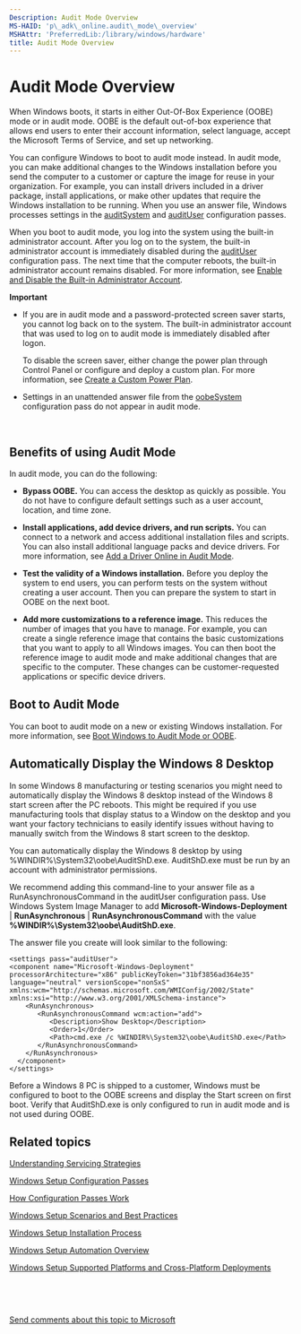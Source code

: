 ```yaml
---
Description: Audit Mode Overview
MS-HAID: 'p\_adk\_online.audit\_mode\_overview'
MSHAttr: 'PreferredLib:/library/windows/hardware'
title: Audit Mode Overview
---
```


# Audit Mode Overview


When Windows boots, it starts in either Out-Of-Box Experience (OOBE) mode or in audit mode. OOBE is the default out-of-box experience that allows end users to enter their account information, select language, accept the Microsoft Terms of Service, and set up networking.

You can configure Windows to boot to audit mode instead. In audit mode, you can make additional changes to the Windows installation before you send the computer to a customer or capture the image for reuse in your organization. For example, you can install drivers included in a driver package, install applications, or make other updates that require the Windows installation to be running. When you use an answer file, Windows processes settings in the [auditSystem](auditsystem.md) and [auditUser](audituser.md) configuration passes.

When you boot to audit mode, you log into the system using the built-in administrator account. After you log on to the system, the built-in administrator account is immediately disabled during the [auditUser](audituser.md) configuration pass. The next time that the computer reboots, the built-in administrator account remains disabled. For more information, see [Enable and Disable the Built-in Administrator Account](enable-and-disable-the-built-in-administrator-account.md).

**Important**  
-   If you are in audit mode and a password-protected screen saver starts, you cannot log back on to the system. The built-in administrator account that was used to log on to audit mode is immediately disabled after logon.

    To disable the screen saver, either change the power plan through Control Panel or configure and deploy a custom plan. For more information, see [Create a Custom Power Plan](create-a-custom-power-plan-technicalreference.md).

-   Settings in an unattended answer file from the [oobeSystem](oobesystem.md) configuration pass do not appear in audit mode.

 

## <span id="Benefits_of_using_Audit_Mode"></span><span id="benefits_of_using_audit_mode"></span><span id="BENEFITS_OF_USING_AUDIT_MODE"></span>Benefits of using Audit Mode


In audit mode, you can do the following:

-   **Bypass OOBE.** You can access the desktop as quickly as possible. You do not have to configure default settings such as a user account, location, and time zone.

-   **Install applications, add device drivers, and run scripts.** You can connect to a network and access additional installation files and scripts. You can also install additional language packs and device drivers. For more information, see [Add a Driver Online in Audit Mode](add-a-driver-online-in-audit-mode.md).

-   **Test the validity of a Windows installation.** Before you deploy the system to end users, you can perform tests on the system without creating a user account. Then you can prepare the system to start in OOBE on the next boot.

-   **Add more customizations to a reference image.** This reduces the number of images that you have to manage. For example, you can create a single reference image that contains the basic customizations that you want to apply to all Windows images. You can then boot the reference image to audit mode and make additional changes that are specific to the computer. These changes can be customer-requested applications or specific device drivers.

## <span id="Boot_to_Audit_Mode"></span><span id="boot_to_audit_mode"></span><span id="BOOT_TO_AUDIT_MODE"></span>Boot to Audit Mode


You can boot to audit mode on a new or existing Windows installation. For more information, see [Boot Windows to Audit Mode or OOBE](boot-windows-to-audit-mode-or-oobe.md).

## <span id="Automatically_Display_the_Windows_8_Desktop"></span><span id="automatically_display_the_windows_8_desktop"></span><span id="AUTOMATICALLY_DISPLAY_THE_WINDOWS_8_DESKTOP"></span>Automatically Display the Windows 8 Desktop


In some Windows 8 manufacturing or testing scenarios you might need to automatically display the Windows 8 desktop instead of the Windows 8 start screen after the PC reboots. This might be required if you use manufacturing tools that display status to a Window on the desktop and you want your factory technicians to easily identify issues without having to manually switch from the Windows 8 start screen to the desktop.

You can automatically display the Windows 8 desktop by using %WINDIR%\\System32\\oobe\\AuditShD.exe. AuditShD.exe must be run by an account with administrator permissions.

We recommend adding this command-line to your answer file as a RunAsynchronousCommand in the auditUser configuration pass. Use Windows System Image Manager to add **Microsoft-Windows-Deployment** | **RunAsynchronous** | **RunAsynchronousCommand** with the value **%WINDIR%\\System32\\oobe\\AuditShD.exe**.

The answer file you create will look similar to the following:

``` syntax
<settings pass="auditUser">
<component name="Microsoft-Windows-Deployment" processorArchitecture="x86" publicKeyToken="31bf3856ad364e35" language="neutral" versionScope="nonSxS" xmlns:wcm="http://schemas.microsoft.com/WMIConfig/2002/State" xmlns:xsi="http://www.w3.org/2001/XMLSchema-instance">
    <RunAsynchronous>
       <RunAsynchronousCommand wcm:action="add">
          <Description>Show Desktop</Description>
          <Order>1</Order>
          <Path>cmd.exe /c %WINDIR%\System32\oobe\AuditShD.exe</Path>
       </RunAsynchronousCommand>
    </RunAsynchronous>
  </component>
</settings> 
```

Before a Windows 8 PC is shipped to a customer, Windows must be configured to boot to the OOBE screens and display the Start screen on first boot. Verify that AuditShD.exe is only configured to run in audit mode and is not used during OOBE.

## <span id="related_topics"></span>Related topics


[Understanding Servicing Strategies](understanding-servicing-strategies.md)

[Windows Setup Configuration Passes](windows-setup-configuration-passes.md)

[How Configuration Passes Work](how-configuration-passes-work.md)

[Windows Setup Scenarios and Best Practices](windows-setup-scenarios-and-best-practices.md)

[Windows Setup Installation Process](windows-setup-installation-process.md)

[Windows Setup Automation Overview](windows-setup-automation-overview.md)

[Windows Setup Supported Platforms and Cross-Platform Deployments](windows-setup-supported-platforms-and-cross-platform-deployments.md)

 

 

[Send comments about this topic to Microsoft](mailto:wsddocfb@microsoft.com?subject=Documentation%20feedback%20%5Bp_adk_online\p_adk_online%5D:%20Audit%20Mode%20Overview%20%20RELEASE:%20%284/11/2016%29&body=%0A%0APRIVACY%20STATEMENT%0A%0AWe%20use%20your%20feedback%20to%20improve%20the%20documentation.%20We%20don't%20use%20your%20email%20address%20for%20any%20other%20purpose,%20and%20we'll%20remove%20your%20email%20address%20from%20our%20system%20after%20the%20issue%20that%20you're%20reporting%20is%20fixed.%20While%20we're%20working%20to%20fix%20this%20issue,%20we%20might%20send%20you%20an%20email%20message%20to%20ask%20for%20more%20info.%20Later,%20we%20might%20also%20send%20you%20an%20email%20message%20to%20let%20you%20know%20that%20we've%20addressed%20your%20feedback.%0A%0AFor%20more%20info%20about%20Microsoft's%20privacy%20policy,%20see%20http://privacy.microsoft.com/default.aspx. "Send comments about this topic to Microsoft")




